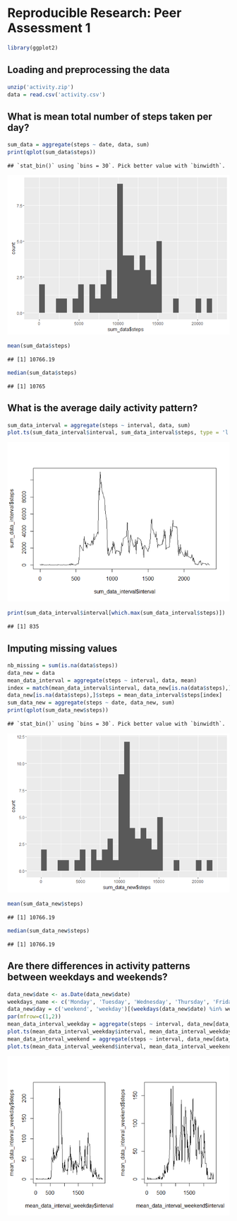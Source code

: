# Reproducible Research: Peer Assessment 1


```r
library(ggplot2)
```

## Loading and preprocessing the data

```r
unzip('activity.zip')
data = read.csv('activity.csv')
```


## What is mean total number of steps taken per day?

```r
sum_data = aggregate(steps ~ date, data, sum)
print(qplot(sum_data$steps))
```

```
## `stat_bin()` using `bins = 30`. Pick better value with `binwidth`.
```

![](PA1_template_files/figure-html/unnamed-chunk-3-1.png) 

```r
mean(sum_data$steps)
```

```
## [1] 10766.19
```

```r
median(sum_data$steps)
```

```
## [1] 10765
```


## What is the average daily activity pattern?

```r
sum_data_interval = aggregate(steps ~ interval, data, sum)
plot.ts(sum_data_interval$interval, sum_data_interval$steps, type = 'l')
```

![](PA1_template_files/figure-html/unnamed-chunk-4-1.png) 

```r
print(sum_data_interval$interval[which.max(sum_data_interval$steps)])
```

```
## [1] 835
```

## Imputing missing values

```r
nb_missing = sum(is.na(data$steps))
data_new = data
mean_data_interval = aggregate(steps ~ interval, data, mean)
index = match(mean_data_interval$interval, data_new[is.na(data$steps),]$interval)
data_new[is.na(data$steps),]$steps = mean_data_interval$steps[index]
sum_data_new = aggregate(steps ~ date, data_new, sum)
print(qplot(sum_data_new$steps))
```

```
## `stat_bin()` using `bins = 30`. Pick better value with `binwidth`.
```

![](PA1_template_files/figure-html/unnamed-chunk-5-1.png) 

```r
mean(sum_data_new$steps)
```

```
## [1] 10766.19
```

```r
median(sum_data_new$steps)
```

```
## [1] 10766.19
```

## Are there differences in activity patterns between weekdays and weekends?

```r
data_new$date <- as.Date(data_new$date)
weekdays_name <- c('Monday', 'Tuesday', 'Wednesday', 'Thursday', 'Friday')
data_new$day = c('weekend', 'weekday')[(weekdays(data_new$date) %in% weekdays_name)+1L]
par(mfrow=c(1,2))
mean_data_interval_weekday = aggregate(steps ~ interval, data_new[data_new$day == "weekday",], mean)
plot.ts(mean_data_interval_weekday$interval, mean_data_interval_weekday$steps, type = 'l')
mean_data_interval_weekend = aggregate(steps ~ interval, data_new[data_new$day == "weekend",], mean)
plot.ts(mean_data_interval_weekend$interval, mean_data_interval_weekend$steps, type = 'l')
```

![](PA1_template_files/figure-html/unnamed-chunk-6-1.png) 
